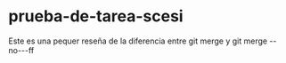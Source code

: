 # prueba-de-tarea-scesi
Este es una pequer reseña de la diferencia entre  git merge y git merge  --no---ff
